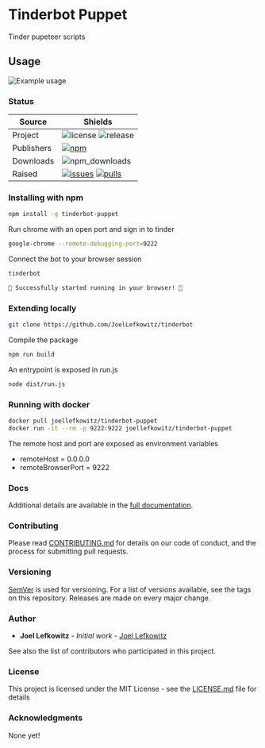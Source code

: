# Tinderbot Puppet

Tinder pupeteer scripts

## Usage

![Example usage][example_gif]

### Status

| Source     | Shields                                                        |
| ---------- | -------------------------------------------------------------- |
| Project    | ![license][license] ![release][release]                        |
| Publishers | [![npm][npm]][npm_link]                                        |
| Downloads  | ![npm_downloads][npm_downloads]                                |
| Raised     | [![issues][issues]][issues_link] [![pulls][pulls]][pulls_link] |

### Installing with npm

```bash
npm install -g tinderbot-puppet
```

Run chrome with an open port and sign in to tinder

```bash
google-chrome --remote-debugging-port=9222
```

Connect the bot to your browser session

```bash
tinderbot

🌈 Successfully started running in your browser! 🌈
```

### Extending locally

```bash
git clone https://github.com/JoelLefkowitz/tinderbot
```

Compile the package

```bash
npm run build
```

An entrypoint is exposed in run.js

```bash
node dist/run.js
```

### Running with docker

```bash
docker pull joellefkowitz/tinderbot-puppet
docker run -it --rm -p 9222:9222 joellefkowitz/tinderbot-puppet
```

The remote host and port are exposed as environment variables

- remoteHost = 0.0.0.0
- remoteBrowserPort = 9222

### Docs

Additional details are available in the [full documentation](https://tinderbot.readthedocs.io/en/latest/).

### Contributing

Please read [CONTRIBUTING.md](CONTRIBUTING.md) for details on our code of conduct, and the process for submitting pull requests.

### Versioning

[SemVer](http://semver.org/) is used for versioning. For a list of versions available, see the tags on this repository. Releases are made on every major change.

### Author

- **Joel Lefkowitz** - _Initial work_ - [Joel Lefkowitz](https://github.com/JoelLefkowitz)

See also the list of contributors who participated in this project.

### License

This project is licensed under the MIT License - see the [LICENSE.md](LICENSE.md) file for details

### Acknowledgments

None yet!

<!--- Table links --->

[license]: https://img.shields.io/github/license/joellefkowitz/tinderbot
[release]: https://img.shields.io/github/v/tag/joellefkowitz/tinderbot
[npm_downloads]: https://img.shields.io/npm/dw/tinderbot-puppet
[npm]: https://img.shields.io/npm/v/tinderbot-puppet "npm"
[npm_link]: https://npm.org/project/tinderbot-puppet
[issues]: https://img.shields.io/github/issues/joellefkowitz/tinderbot "Issues"
[issues_link]: https://github.com/JoelLefkowitz/tinderbot/issues
[pulls]: https://img.shields.io/github/issues-pr/joellefkowitz/tinderbot "Pull requests"
[pulls_link]: https://github.com/JoelLefkowitz/tinderbot/pulls
[example_gif]: https://github.com/JoelLefkowitz/tinderbot/raw/master/example.gif "Example usage"
